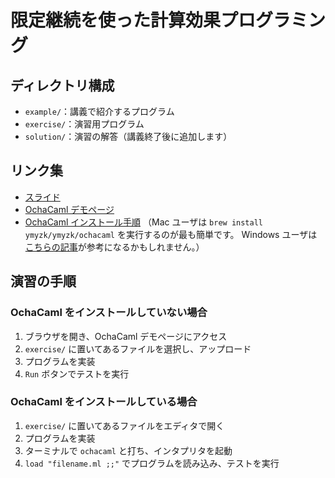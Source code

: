# 限定継続を使った計算効果プログラミング

## ディレクトリ構成
- `example/`：講義で紹介するプログラム
- `exercise/`：演習用プログラム
- `solution/`：演習の解答（講義終了後に追加します）

## リンク集
- [スライド](https://drive.google.com/file/d/1SnvPm00NJCaitEZ9hukgDpnLvpdjgosY/view?usp=sharing)
- [OchaCaml デモページ](http://pllab.is.ocha.ac.jp/~asai/OchaCaml/demo/)
- [OchaCaml インストール手順](http://pllab.is.ocha.ac.jp/~asai/OchaCaml/)
（Mac ユーザは `brew install ymyzk/ymyzk/ochacaml` を実行するのが最も簡単です。
Windows ユーザは[こちらの記事](https://bleis-tift.hatenablog.com/entry/how-to-install-ochacaml-into-wsl)が参考になるかもしれません。）

## 演習の手順

### OchaCaml をインストールしていない場合
1. ブラウザを開き、OchaCaml デモページにアクセス
2. `exercise/` に置いてあるファイルを選択し、アップロード
3. プログラムを実装
4. `Run` ボタンでテストを実行

### OchaCaml をインストールしている場合
1. `exercise/` に置いてあるファイルをエディタで開く
2. プログラムを実装
3. ターミナルで `ochacaml` と打ち、インタプリタを起動
4. `load "filename.ml ;;"` でプログラムを読み込み、テストを実行